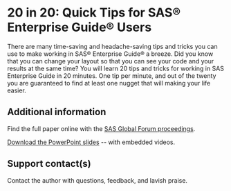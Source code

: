 # 20 in 20: Quick Tips for SAS® Enterprise Guide® Users
There are many time-saving and headache-saving tips and tricks you can use to make working in SAS® Enterprise Guide® a breeze. 
Did you know that you can change your layout so that you can see your code and your results at the same time? 
You will learn 20 tips and tricks for working in SAS Enterprise Guide in 20 minutes. 
One tip per minute, and out of the twenty you are guaranteed to find at least one nugget that will making your life easier. 

## Additional information

Find the full paper online with the [SAS Global Forum proceedings](https://www.sas.com/content/dam/SAS/support/en/sas-global-forum-proceedings/2019/3162-2019.pdf).

[Download the PowerPoint slides](3162_20%20in%2020_Quick%20Tips%20for%20SAS%20Enterprise%20Guide%20Users.pptx) -- with embedded videos.

## Support contact(s)

Contact the author with questions, feedback, and lavish praise.        